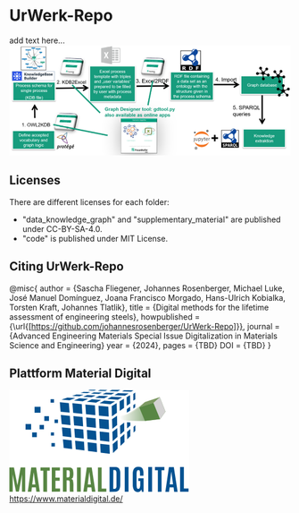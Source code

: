 # UrWerk-Repo
add text here...
![Data mapping and integration workflow applied in the use case 100Cr6 process history by combination of several software tools, connected by the scripts of GDTool](https://github.com/johannesrosenberger/UrWerk-Repo/blob/main/supplementary_material/data_mapping_and_integration_workflow.png?raw=true)

## Licenses
There are different licenses for each folder: 
- "data_knowledge_graph" and "supplementary_material" are published under CC-BY-SA-4.0.
- "code" is published under MIT License.

## Citing UrWerk-Repo
@misc{
  author =       {Sascha Fliegener, Johannes Rosenberger, Michael Luke, José Manuel Domínguez, Joana Francisco Morgado, Hans-Ulrich Kobialka, Torsten Kraft, Johannes Tlatlik},
  title =        {Digital methods for the lifetime assessment of engineering steels},
  howpublished = {\url{[https://github.com/johannesrosenberger/UrWerk-Repo]}},
  journal = {Advanced Engineering Materials Special Issue Digitalization in Materials Science and Engineering}
  year =         {2024},
  pages = {TBD}
  DOI = {TBD}
}

## Plattform Material Digital
![Logo_Material_Digital](https://raw.githubusercontent.com/johannesrosenberger/UrWerk-Repo/5ac81ea5eee91692d521fab6ad8ec5f9759e52dd/supplementary_material/Logo_MaterialDigital.svg)
https://www.materialdigital.de/
